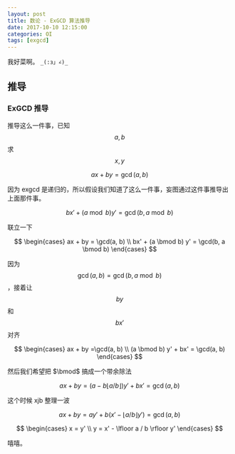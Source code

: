 ```yaml
---
layout: post
title: 数论 - ExGCD 算法推导
date: 2017-10-10 12:15:00
categories: OI
tags: [exgcd]
---
```


我好菜啊。 `_(:з」∠)_`

## 推导

### ExGCD 推导

推导这么一件事，已知 $$a, b$$ 求 $$x, y$$

$$
ax + by = \gcd(a, b)
$$

因为 exgcd 是递归的，所以假设我们知道了这么一件事，妄图通过这件事推导出上面那件事。

$$
bx' + (a \bmod b)y' = \gcd(b, a \bmod b)
$$

联立一下

$$
\begin{cases}
ax + by = \gcd(a, b) \\
bx' + (a \bmod b) y' = \gcd(b, a \bmod b)
\end{cases}
$$

因为 $$\gcd(a, b) = \gcd(b, a \bmod b)$$ ，接着让 $$by$$ 和 $$bx'$$ 对齐

$$
\begin{cases}
ax + by =\gcd(a, b) \\
(a \bmod b) y' + bx' = \gcd(a, b)
\end{cases}
$$

然后我们希望把 $\bmod$ 搞成一个带余除法

$$
ax + by = (a - b \lfloor a / b \rfloor) y' + bx' = \gcd(a, b)
$$

这个时候 xjb 整理一波

$$
ax + by = ay' + b(x' - \lfloor a / b \rfloor y') = \gcd(a, b)
$$

$$
\begin{cases}
x = y' \\
y =  x' - \lfloor a / b \rfloor y'
\end{cases}
$$

嘻嘻。
